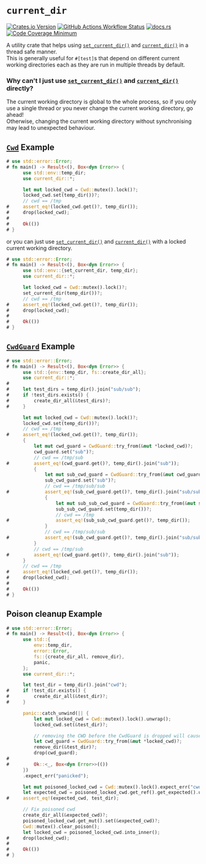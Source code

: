 # `current_dir`
[![Crates.io Version](https://img.shields.io/crates/v/current_dir)](https://crates.io/crates/current_dir)
[![GitHub Actions Workflow Status](https://img.shields.io/github/actions/workflow/status/G-M0N3Y-2503/current_dir/ci.yml?branch=main)](https://github.com/G-M0N3Y-2503/current_dir/actions?query=branch%3Amain)
[![docs.rs](https://img.shields.io/docsrs/current_dir)](https://docs.rs/current_dir/)
[![Code Coverage Minimum](https://img.shields.io/badge/dynamic/toml?url=https%3A%2F%2Fraw.githubusercontent.com%2FG-M0N3Y-2503%2Fcurrent_dir%2Fmain%2Ftarpaulin.toml&query=%24.report.fail-under&suffix=%25&label=coverage)](https://github.com/G-M0N3Y-2503/current_dir/blob/main/tarpaulin.toml)

A utility crate that helps using [`set_current_dir()`][set_current_dir] and [`current_dir()`][current_dir] in a thread safe manner.<br>
This is generally useful for `#[test]`s that depend on different current working directories each as they are run in multiple threads by default.

### Why can't I just use [`set_current_dir()`][set_current_dir] and [`current_dir()`][current_dir] directly?
The current working directory is global to the whole process, so if you only use a single thread or you never change the current working directory, go ahead!<br>
Otherwise, changing the current working directory without synchronising may lead to unexpected behaviour.

## [`Cwd`][Cwd] Example
```rust
# use std::error::Error;
# fn main() -> Result<(), Box<dyn Error>> {
      use std::env::temp_dir;
      use current_dir::*;

      let mut locked_cwd = Cwd::mutex().lock()?;
      locked_cwd.set(temp_dir())?;
      // cwd == /tmp
#     assert_eq!(locked_cwd.get()?, temp_dir());
#     drop(locked_cwd);
#
#     Ok(())
# }
```
or you can just use [`set_current_dir()`][set_current_dir] and [`current_dir()`][current_dir] with a locked current working directory.
```rust
# use std::error::Error;
# fn main() -> Result<(), Box<dyn Error>> {
      use std::env::{set_current_dir, temp_dir};
      use current_dir::*;

      let locked_cwd = Cwd::mutex().lock()?;
      set_current_dir(temp_dir())?;
      // cwd == /tmp
#     assert_eq!(locked_cwd.get()?, temp_dir());
#     drop(locked_cwd);
#
#     Ok(())
# }
```

## [`CwdGuard`][CwdGuard] Example
```rust
# use std::error::Error;
# fn main() -> Result<(), Box<dyn Error>> {
      use std::{env::temp_dir, fs::create_dir_all};
      use current_dir::*;
#
#     let test_dirs = temp_dir().join("sub/sub");
#     if !test_dirs.exists() {
#         create_dir_all(&test_dirs)?;
#     }

      let mut locked_cwd = Cwd::mutex().lock()?;
      locked_cwd.set(temp_dir())?;
      // cwd == /tmp
#     assert_eq!(locked_cwd.get()?, temp_dir());
      {
          let mut cwd_guard = CwdGuard::try_from(&mut *locked_cwd)?;
          cwd_guard.set("sub")?;
          // cwd == /tmp/sub
#         assert_eq!(cwd_guard.get()?, temp_dir().join("sub"));
          {
              let mut sub_cwd_guard = CwdGuard::try_from(&mut cwd_guard)?;
              sub_cwd_guard.set("sub")?;
              // cwd == /tmp/sub/sub
#             assert_eq!(sub_cwd_guard.get()?, temp_dir().join("sub/sub"));
              {
                  let mut sub_sub_cwd_guard = CwdGuard::try_from(&mut sub_cwd_guard)?;
                  sub_sub_cwd_guard.set(temp_dir())?;
                  // cwd == /tmp
#                 assert_eq!(sub_sub_cwd_guard.get()?, temp_dir());
              }
              // cwd == /tmp/sub/sub
#             assert_eq!(sub_cwd_guard.get()?, temp_dir().join("sub/sub"));
          }
          // cwd == /tmp/sub
#         assert_eq!(cwd_guard.get()?, temp_dir().join("sub"));
      }
      // cwd == /tmp
#     assert_eq!(locked_cwd.get()?, temp_dir());
#     drop(locked_cwd);
#
#     Ok(())
# }
```

## Poison cleanup Example
```rust
# use std::error::Error;
# fn main() -> Result<(), Box<dyn Error>> {
      use std::{
          env::temp_dir,
          error::Error,
          fs::{create_dir_all, remove_dir},
          panic,
      };
      use current_dir::*;

      let test_dir = temp_dir().join("cwd");
#     if !test_dir.exists() {
#         create_dir_all(&test_dir)?;
#     }

      panic::catch_unwind(|| {
          let mut locked_cwd = Cwd::mutex().lock().unwrap();
          locked_cwd.set(&test_dir)?;

          // removing the CWD before the CwdGuard is dropped will cause a panic on drop.
          let cwd_guard = CwdGuard::try_from(&mut *locked_cwd)?;
          remove_dir(&test_dir)?;
          drop(cwd_guard);
#
#         Ok::<_, Box<dyn Error>>(())
      })
      .expect_err("panicked");

      let mut poisoned_locked_cwd = Cwd::mutex().lock().expect_err("cwd poisoned");
      let expected_cwd = poisoned_locked_cwd.get_ref().get_expected().unwrap();
#     assert_eq!(expected_cwd, test_dir);

      // Fix poisoned cwd
      create_dir_all(&expected_cwd)?;
      poisoned_locked_cwd.get_mut().set(&expected_cwd)?;
      Cwd::mutex().clear_poison();
      let locked_cwd = poisoned_locked_cwd.into_inner();
#     drop(locked_cwd);
#
#     Ok(())
# }
```

[Cwd]: https://docs.rs/current_dir/latest/current_dir/struct.Cwd.html
[CwdGuard]: https://docs.rs/current_dir/latest/current_dir/struct.CwdGuard.html
[CwdStack]: https://docs.rs/current_dir/latest/current_dir/struct.CwdStack.html
[set_current_dir]: <https://doc.rust-lang.org/stable/std/env/fn.set_current_dir.html> "std::env::set_current_dir()"
[current_dir]: <https://doc.rust-lang.org/stable/std/env/fn.current_dir.html> "std::env::current_dir()"
